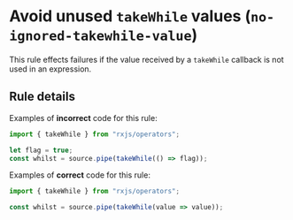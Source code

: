 # Avoid unused `takeWhile` values (`no-ignored-takewhile-value`)

This rule effects failures if the value received by a `takeWhile` callback is not used in an expression.

## Rule details

Examples of **incorrect** code for this rule:

```ts
import { takeWhile } from "rxjs/operators";

let flag = true;
const whilst = source.pipe(takeWhile(() => flag));
```

Examples of **correct** code for this rule:

```ts
import { takeWhile } from "rxjs/operators";

const whilst = source.pipe(takeWhile(value => value));
```
